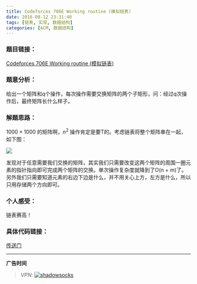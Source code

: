 ```yaml
---
title: Codeforces 706E Working routine (模拟链表)
date: 2016-08-12 23:31:40
tags: [链表, 实现, 数据结构]
categories: [ACM, 数据结构]
---
```


### 题目链接：

[Codeforces 706E Working routine (模拟链表)](http://codeforces.com/problemset/problem/706/E)

### 题意分析：

给出一个矩阵和q个操作，每次操作需要交换矩阵的两个子矩形，问：经过q次操作后，最终矩阵长什么样子。

<!--more-->

### 解题思路：

$1000 \times 1000$ 的矩阵啊，$n^{2}$ 操作肯定是要T的。考虑链表将整个矩阵串在一起，如下图：

![](http://7xsy54.com1.z0.glb.clouddn.com/Codeforces%20706E%20Working%20routine.png)

发现对于任意需要我们交换的矩阵，其实我们只需要改变这两个矩阵的周围一圈元素的指针指向即可完成两个矩阵的交换。单次操作复杂度就降到了O(n + m)了。另外我们只需要知道元素的右边下边是什么，并不用关心上方，左方是什么，所以只用存储两个方向即可。

### 个人感受：

链表赛高！

### 具体代码链接：

[传送门](https://github.com/GooZy/Codes/blob/master/OJ-Codeforces/%23367%20div2/Working%20routine.cpp)


---

**广告时间**

> *VPN*: <a href="https://portal.shadowsocks.la/aff.php?aff=11951" target="_blank">![shadowsocks](https://github.com/GooZy/GooZy.github.io/blob/hexo/source/images/shadowsocks.png?raw=true)</a>

